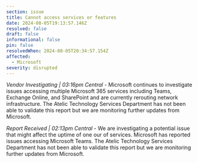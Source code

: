 ```yaml
---
section: issue
title: Cannot access services or features
date: 2024-08-05T19:13:57.146Z
resolved: false
draft: false
informational: false
pin: false
resolvedWhen: 2024-08-05T20:34:57.154Z
affected:
  - Microsoft
severity: disrupted
---
```

*Vendor Investigating | 03:16pm Central* - Microsoft continues to investigate issues accessing multiple Microsoft 365 services including Teams, Exchange Online, and SharePoint and are currently rerouting network infrastructure. The Atelic Technology Services Department has not been able to validate this report but we are monitoring further updates from Microsoft.

*Report Received | 02:13pm Central* - We are investigating a potential issue that might affect the uptime of one our of services. Microsoft has reported issues accessing Microsoft Teams. The Atelic Technology Services Department has not been able to validate this report but we are monitoring further updates from Microsoft.